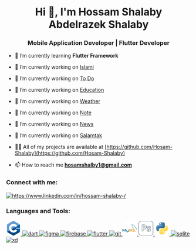 <h1 align="center">Hi 👋, I'm Hossam Shalaby Abdelrazek Shalaby</h1>
<h3 align="center">Mobile Application Developer | Flutter Developer</h3>

- 🌱 I’m currently learning **Flutter Framework**

- 🔭 I’m currently working on [Islami](https://github.com/Hosam-Shalaby/islami_app)

- 🔭 I’m currently working on [To Do](https://github.com/Hosam-Shalaby/todo_app)
  
- 🔭 I’m currently working on [Education](https://github.com/Hosam-Shalaby/education_application)

- 🔭 I’m currently working on [Weather](https://github.com/Hosam-Shalaby/weather_app)
 
- 🔭 I’m currently working on [Note](https://github.com/Hosam-Shalaby/note_app)

- 🔭 I’m currently working on [News](https://github.com/Hosam-Shalaby/News-app)

- 🔭 I’m currently working on [Salamtak](https://github.com/Hosam-Shalaby/salamtak)
  
- 👨‍💻 All of my projects are available at [https://github.com/Hosam-Shalaby](https://github.com/Hosam-Shalaby)

- 📫 How to reach me **hosamshalby1@gmail.com**

<h3 align="left">Connect with me:</h3>
<p align="left">
<a href="https://linkedin.com/in/hossam shalaby" target="blank"><img align="center" src="https://raw.githubusercontent.com/rahuldkjain/github-profile-readme-generator/master/src/images/icons/Social/linked-in-alt.svg" alt="https://www.linkedin.com/in/hossam-shalaby-/" height="30" width="40" /></a>
</p>

<h3 align="left">Languages and Tools:</h3>
<p align="left"> <a href="https://www.w3schools.com/cpp/" target="_blank" rel="noreferrer"> <img src="https://raw.githubusercontent.com/devicons/devicon/master/icons/cplusplus/cplusplus-original.svg" alt="cplusplus" width="40" height="40"/> </a> <a href="https://dart.dev" target="_blank" rel="noreferrer"> <img src="https://www.vectorlogo.zone/logos/dartlang/dartlang-icon.svg" alt="dart" width="40" height="40"/> </a> <a href="https://www.figma.com/" target="_blank" rel="noreferrer"> <img src="https://www.vectorlogo.zone/logos/figma/figma-icon.svg" alt="figma" width="40" height="40"/> </a> <a href="https://firebase.google.com/" target="_blank" rel="noreferrer"> <img src="https://www.vectorlogo.zone/logos/firebase/firebase-icon.svg" alt="firebase" width="40" height="40"/> </a> <a href="https://flutter.dev" target="_blank" rel="noreferrer"> <img src="https://www.vectorlogo.zone/logos/flutterio/flutterio-icon.svg" alt="flutter" width="40" height="40"/> </a> <a href="https://git-scm.com/" target="_blank" rel="noreferrer"> <img src="https://www.vectorlogo.zone/logos/git-scm/git-scm-icon.svg" alt="git" width="40" height="40"/> </a> <a href="https://www.mysql.com/" target="_blank" rel="noreferrer"> <img src="https://raw.githubusercontent.com/devicons/devicon/master/icons/mysql/mysql-original-wordmark.svg" alt="mysql" width="40" height="40"/> </a> <a href="https://www.photoshop.com/en" target="_blank" rel="noreferrer"> <img src="https://raw.githubusercontent.com/devicons/devicon/master/icons/photoshop/photoshop-line.svg" alt="photoshop" width="40" height="40"/> </a> <a href="https://www.python.org" target="_blank" rel="noreferrer"> <img src="https://raw.githubusercontent.com/devicons/devicon/master/icons/python/python-original.svg" alt="python" width="40" height="40"/> </a> <a href="https://www.sqlite.org/" target="_blank" rel="noreferrer"> <img src="https://www.vectorlogo.zone/logos/sqlite/sqlite-icon.svg" alt="sqlite" width="40" height="40"/> </a> <a href="https://www.adobe.com/products/xd.html" target="_blank" rel="noreferrer"> <img src="https://cdn.worldvectorlogo.com/logos/adobe-xd.svg" alt="xd" width="40" height="40"/> </a> </p>
